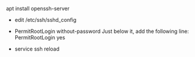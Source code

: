 apt install openssh-server


- edit /etc/ssh/sshd_config

- PermitRootLogin without-password  Just below it, add the following line: PermitRootLogin yes

- service ssh reload